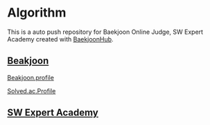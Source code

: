 # Algorithm
This is a auto push repository for Baekjoon Online Judge, SW Expert Academy created with [BaekjoonHub](https://github.com/BaekjoonHub/BaekjoonHub).

## [Beakjoon](https://www.acmicpc.net/)
[Beakjoon.profile](https://www.acmicpc.net/user/kookjd7759)

[Solved.ac.Profile](https://solved.ac/profile/kookjd7759)

## [SW Expert Academy](https://swexpertacademy.com/main/userpage/userInformation.do#)
